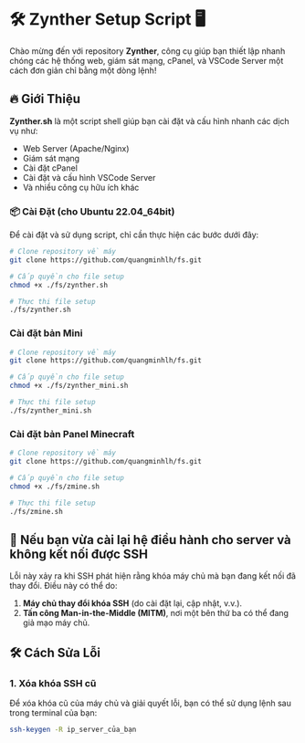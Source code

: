 # 🛠️ **Zynther Setup Script** 🖥️

Chào mừng đến với repository **Zynther**, công cụ giúp bạn thiết lập nhanh chóng các hệ thống web, giám sát mạng, cPanel, và VSCode Server một cách đơn giản chỉ bằng một dòng lệnh!

## 🔥 **Giới Thiệu**

**Zynther.sh** là một script shell giúp bạn cài đặt và cấu hình nhanh các dịch vụ như:
- Web Server (Apache/Nginx)
- Giám sát mạng
- Cài đặt cPanel
- Cài đặt và cấu hình VSCode Server
- Và nhiều công cụ hữu ích khác

### 📦 **Cài Đặt (cho Ubuntu 22.04_64bit)** 

Để cài đặt và sử dụng script, chỉ cần thực hiện các bước dưới đây:

```bash
# Clone repository về máy
git clone https://github.com/quangminhlh/fs.git

# Cấp quyền cho file setup
chmod +x ./fs/zynther.sh

# Thực thi file setup
./fs/zynther.sh
```

### **Cài đặt bản Mini**
```bash
# Clone repository về máy
git clone https://github.com/quangminhlh/fs.git

# Cấp quyền cho file setup
chmod +x ./fs/zynther_mini.sh

# Thực thi file setup
./fs/zynther_mini.sh
```

### **Cài đặt bản Panel Minecraft**
```bash
# Clone repository về máy
git clone https://github.com/quangminhlh/fs.git

# Cấp quyền cho file setup
chmod +x ./fs/zmine.sh

# Thực thi file setup
./fs/zmine.sh
```

## 📌 **Nếu bạn vừa cài lại hệ điều hành cho server và không kết nối được SSH**
Lỗi này xảy ra khi SSH phát hiện rằng khóa máy chủ mà bạn đang kết nối đã thay đổi. Điều này có thể do:
1. **Máy chủ thay đổi khóa SSH** (do cài đặt lại, cập nhật, v.v.).
2. **Tấn công Man-in-the-Middle (MITM)**, nơi một bên thứ ba có thể đang giả mạo máy chủ.

## 🛠️ **Cách Sửa Lỗi**
### **1. Xóa khóa SSH cũ**
Để xóa khóa cũ của máy chủ và giải quyết lỗi, bạn có thể sử dụng lệnh sau trong terminal của bạn:

```bash
ssh-keygen -R ip_server_của_bạn
